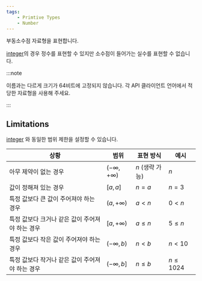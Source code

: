 ```yaml
---
tags:
    - Primtive Types
    - Number
---
```


부동소수점 자료형을 표현합니다.

[integer](./integer.md)의 경우 정수를 표현할 수 있지만 소수점이 들어가는 실수를 표현할 수 없습니다.

:::note

이름과는 다르게 크기가 64비트에 고정되지 않습니다.
각 API 클라이언트 언어에서 적당한 자료형을 사용해 주세요.

:::

## Limitations

[integer](./integer.md) 와 동일한 범위 제한을 설정할 수 있습니다.

| 상황                                            | 범위                           | 표현 방식       | 예시         |
| ----------------------------------------------- | ------------------------------ | --------------- | ------------ |
| 아무 제약이 없는 경우                           | $\left(-\infty,+\infty\right)$ | $n$ (생략 가능) | $n$          |
| 값이 정해져 있는 경우                           | $\left[a,a\right]$             | $n=a$           | $n=3$        |
| 특정 값보다 큰 값이 주어져야 하는 경우          | $\left(a,+\infty\right)$       | $a<n$           | $0<n$        |
| 특정 값보다 크거나 같은 값이 주어져야 하는 경우 | $\left[a,+\infty\right)$       | $a\leq n$       | $5\leq n$    |
| 특정 값보다 작은 값이 주어져야 하는 경우        | $\left(-\infty,b\right)$       | $n<b$           | $n<10$       |
| 특정 값보다 작거나 같은 값이 주어져야 하는 경우 | $\left(-\infty,b\right]$       | $n\leq b$       | $n\leq 1024$ |

